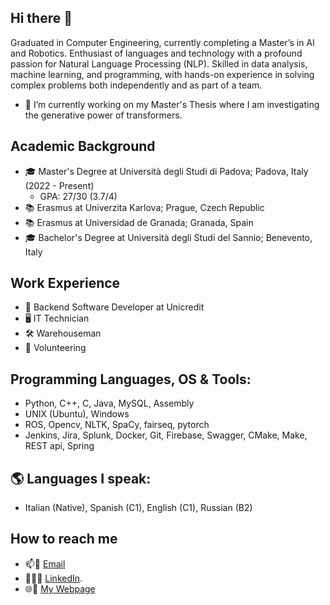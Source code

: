 ## Hi there 👋

<!--
**nicolacalzone/nicolacalzone** is a ✨ _special_ ✨ repository because its `README.md` (this file) appears on your GitHub profile.

Here are some ideas to get you started:

- 🔭 I’m currently working on ...
- 🌱 I’m currently learning ...
- 👯 I’m looking to collaborate on ...
- 🤔 I’m looking for help with ...
- 💬 Ask me about ...
- 📫 How to reach me: ...
- 😄 Pronouns: ...
- ⚡ Fun fact: ...
-->

Graduated in Computer Engineering, currently completing a Master’s in AI and Robotics. Enthusiast of languages and technology with a profound passion for Natural Language Processing (NLP). Skilled in data analysis, machine learning, and programming, with hands-on experience in solving complex problems both independently and as part of a team.

- 🔭 I’m currently working on my Master's Thesis where I am investigating the generative power of transformers.

## Academic Background
- 🎓 Master's Degree at Università degli Studi di Padova; Padova, Italy (2022 - Present)
  - GPA: 27/30 (3.7/4)
- 📚 Erasmus at Univerzita Karlova; Prague, Czech Republic
- 📚 Erasmus at Universidad de Granada; Granada, Spain
- 🎓 Bachelor's Degree at Università degli Studi del Sannio; Benevento, Italy 

## Work Experience
- 💼 Backend Software Developer at Unicredit
- 🖥️ IT Technician
- 🛠 Warehouseman
- 💫 Volunteering

## Programming Languages, OS & Tools:
  - Python, C++, C, Java, MySQL, Assembly
  - UNIX (Ubuntu), Windows
  - ROS, Opencv, NLTK, SpaCy, fairseq, pytorch
  - Jenkins, Jira, Splunk, Docker, Git, Firebase, Swagger, CMake, Make, REST api, Spring
    
## 🌎 Languages I speak:
  - Italian (Native), Spanish (C1), English (C1), Russian (B2)

## How to reach me
- 📫📧 [Email](nicolacalzone14@gmail.com)
- 👨‍💼🤝 [LinkedIn](https://www.linkedin.com/in/nicolacalzone/).
- 🌐🔗 [My Webpage](https://nicola-calzone-hcvysw3.gamma.site/)


